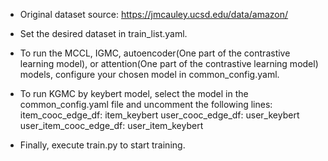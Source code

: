 - Original dataset source: https://jmcauley.ucsd.edu/data/amazon/
- Set the desired dataset in train_list.yaml.
 
- To run the MCCL, IGMC, autoencoder(One part of the contrastive learning model), or attention(One part of the contrastive learning model)  models, configure your chosen model in common_config.yaml.  

- To run KGMC by keybert model, select the model in the common_config.yaml file and uncomment the following lines: 
  item_cooc_edge_df: item_keybert
  user_cooc_edge_df: user_keybert
  user_item_cooc_edge_df: user_item_keybert 

- Finally, execute train.py to start training.
